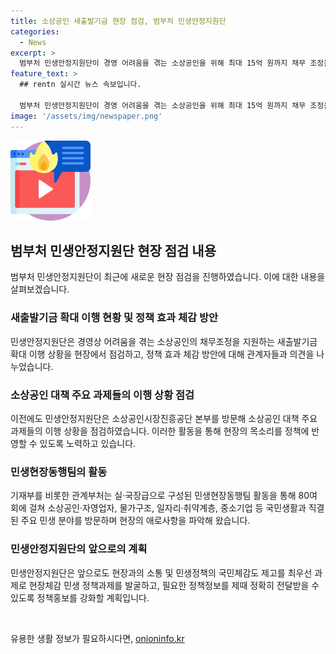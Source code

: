 ```yaml
---
title: 소상공인 새출발기금 현장 점검, 범부처 민생안정지원단
categories:
  - News
excerpt: >
  범부처 민생안정지원단이 경영 어려움을 겪는 소상공인을 위해 최대 15억 원까지 채무 조정을 지원하는 새출발기금을 통해 현장 점검에 나섰다. 또한, 관계부처 합동으로 소상공인 대책을 종합하며, 현장과의 소통 및 국민체감도를 제고하는 데 주력하고 있다. 앞으로도 현장체감 민생 정책과제를 발굴하고, 정책홍보를 강화할 예정이다. (문의 : 민생안정지원단 0442152861)
feature_text: >
  ## rentn 실시간 뉴스 속보입니다.

  범부처 민생안정지원단이 경영 어려움을 겪는 소상공인을 위해 최대 15억 원까지 채무 조정을 지원하는 새출발기금을 통해 현장 점검에 나섰다. 또한, 관계부처 합동으로 소상공인 대책을 종합하며, 현장과의 소통 및 국민체감도를 제고하는 데 주력하고 있다. 앞으로도 현장체감 민생 정책과제를 발굴하고, 정책홍보를 강화할 예정이다. (문의 : 민생안정지원단 0442152861)
image: '/assets/img/newspaper.png'
---
```


<p><img src="/assets/img/news.png" alt="rentncar 속보" /></p>

<h2 data-ke-size="size26">범부처 민생안정지원단 현장 점검 내용</h2>

<p data-ke-size="size16">범부처 민생안정지원단이 최근에 새로운 현장 점검을 진행하였습니다. 이에 대한 내용을 살펴보겠습니다.</p>

<h3>새출발기금 확대 이행 현황 및 정책 효과 체감 방안</h3>

<p data-ke-size="size16">민생안정지원단은 경영상 어려움을 겪는 소상공인의 채무조정을 지원하는 새출발기금 확대 이행 상황을 현장에서 점검하고, 정책 효과 체감 방안에 대해 관계자들과 의견을 나누었습니다.</p>

<h3>소상공인 대책 주요 과제들의 이행 상황 점검</h3>

<p data-ke-size="size16">이전에도 민생안정지원단은 소상공인시장진흥공단 본부를 방문해 소상공인 대책 주요 과제들의 이행 상황을 점검하였습니다. 이러한 활동을 통해 현장의 목소리를 정책에 반영할 수 있도록 노력하고 있습니다.</p>

<h3>민생현장동행팀의 활동</h3>

<p data-ke-size="size16">기재부를 비롯한 관계부처는 실·국장급으로 구성된 민생현장동행팀 활동을 통해 80여 회에 걸쳐 소상공인·자영업자, 물가구조, 일자리·취약계층, 중소기업 등 국민생활과 직결된 주요 민생 분야를 방문하며 현장의 애로사항을 파악해 왔습니다.</p>

<h3>민생안정지원단의 앞으로의 계획</h3>

<p data-ke-size="size16">민생안정지원단은 앞으로도 현장과의 소통 및 민생정책의 국민체감도 제고를 최우선 과제로 현장체감 민생 정책과제를 발굴하고, 필요한 정책정보를 제때 정확히 전달받을 수 있도록 정책홍보를 강화할 계획입니다.</p>

<p data-ke-size="size16">&nbsp;</p>
유용한 생활 정보가 필요하시다면, <a href="https://onioninfo.kr" rel="dofollow">onioninfo.kr</a>


